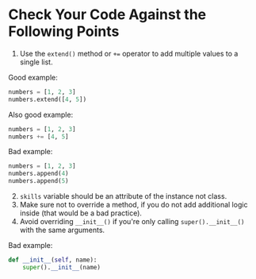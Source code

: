 # Сheck Your Code Against the Following Points

1. Use the `extend()` method or `+=` operator to add multiple values to a single list.

Good example:

```python
numbers = [1, 2, 3]
numbers.extend([4, 5])
```

Also good example:

```python
numbers = [1, 2, 3]
numbers += [4, 5]
```

Bad example:

```python
numbers = [1, 2, 3]
numbers.append(4)
numbers.append(5)
```

2. `skills` variable should be an attribute of the instance not class.
3. Make sure not to override a method, if you do not add additional logic inside (that would be a bad practice).
4. Avoid overriding `__init__()` if you're only calling `super().__init__()` with the same arguments.

Bad example:
```python
def __init__(self, name):
    super().__init__(name)
```

